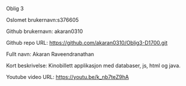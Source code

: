 Oblig 3

Oslomet brukernavn:s376605

Github brukernavn: akaran0310

Github repo URL: https://github.com/akaran0310/Oblig3-D1700.git 

Fullt navn: Akaran Raveendranathan

Kort beskrivelse: Kinobillett applikasjon med databaser, js, html og java. 

Youtube video URL: https://youtu.be/k_nb7teZ9hA

